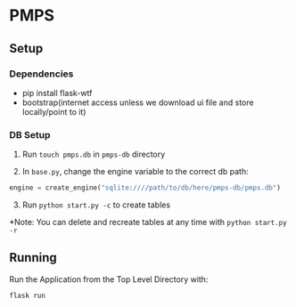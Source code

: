 # PMPS

## Setup
### Dependencies
- pip install flask-wtf
- bootstrap(internet access unless we download ui file and store locally/point to it)

### DB Setup
1. Run `touch pmps.db` in `pmps-db` directory

2. In `base.py`, change the engine variable to the correct db path:

```python
engine = create_engine("sqlite:////path/to/db/here/pmps-db/pmps.db")
```

3. Run `python start.py -c` to create tables

*Note: You can delete and recreate tables at any time with `python start.py -r`


## Running
Run the Application from the Top Level Directory with:

`flask run`
